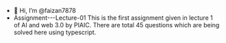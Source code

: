 - 👋 Hi, I’m @faizan7878
- Assignment---Lecture-01
This is the first assignment given in lecture 1 of AI and web 3.0 by PIAIC. There are total 45 questions which are being solved here using typescript.
